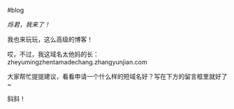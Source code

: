 #blog

*烁君，我来了！*

我也来玩玩，这么高级的博客！

哎，不过，我这域名太他妈的长：zheyumingzhentamadechang.zhangyunjian.com

大家帮忙提提建议，看看申请一个什么样的短域名好？写在下方的留言框里就好了~

斜斜！
